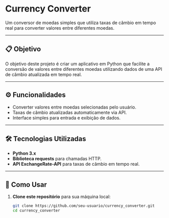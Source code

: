 # Currency Converter

Um conversor de moedas simples que utiliza taxas de câmbio em tempo real para converter valores entre diferentes moedas.

---

## 📋 Objetivo

O objetivo deste projeto é criar um aplicativo em Python que facilite a conversão de valores entre diferentes moedas utilizando dados de uma API de câmbio atualizada em tempo real.

---

## ⚙️ Funcionalidades

- Converter valores entre moedas selecionadas pelo usuário.
- Taxas de câmbio atualizadas automaticamente via API.
- Interface simples para entrada e exibição de dados.

---

## 🛠️ Tecnologias Utilizadas

- **Python 3.x**
- **Biblioteca requests** para chamadas HTTP.
- **API ExchangeRate-API** para taxas de câmbio em tempo real.

---

## 🚀 Como Usar

1. **Clone este repositório** para sua máquina local:
   ```bash
   git clone https://github.com/seu-usuario/currency_converter.git
   cd currency_converter
